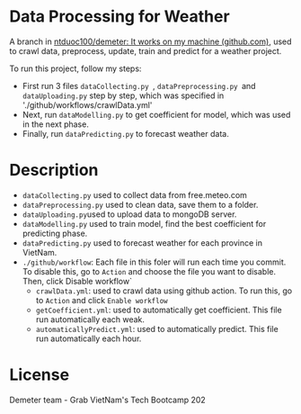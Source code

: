 # Data Processing for Weather

A branch in [ntduoc100/demeter: It works on my machine (github.com)](https://github.com/ntduoc100/demeter), used to crawl data, preprocess, update, train and predict for a weather project.

To run this project, follow my steps:

- First run 3 files `dataCollecting.py `, `dataPreprocessing.py `and `dataUploading.py` step by step, which was specified in './github/workflows/crawlData.yml'
- Next, run `dataModelling.py` to get coefficient for model, which was used in the next phase.
- Finally, run `dataPredicting.py` to forecast weather data.

# Description
- `dataCollecting.py` used to collect data from free.meteo.com
- `dataPreprocessing.py` used to clean data, save them to a folder.
- `dataUploading.py`used to upload data to mongoDB server.
- `dataModelling.py` used to train model, find the best coefficient for predicting phase.
- `dataPredicting.py` used to forecast weather for each province in VietNam.
- `./github/workflow`: Each file in this foler will run each time you commit. To disable this, go to `Action` and choose the file you want to disable. Then, click Disable workflow`
  - `crawlData.yml`: used to crawl data using github action. To run this, go to `Action` and click `Enable workflow`
  - `getCoefficient.yml`: used to automatically get coefficient. This file run automatically each weak.
  - `automaticallyPredict.yml`: used to automatically predict. This file run automatically each hour.

# License

Demeter team - Grab VietNam's Tech Bootcamp 202
